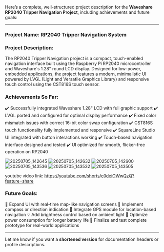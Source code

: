 Here’s a complete, well-structured project description for the **Waveshare RP2040 Tripper Navigation Project**, including achievements and future goals:

---

### **Project Name:** RP2040 Tripper Navigation System

### **Project Description:**

The RP2040 Tripper Navigation project is a compact, touch-enabled navigation interface built using the Raspberry Pi RP2040 microcontroller and Waveshare's 1.28" round LCD display. Designed for low-power, embedded applications, the project features a modern, minimalistic UI powered by LVGL (Light and Versatile Graphics Library) and responsive touch control using the CST816S touch sensor.

### **Achievements So Far:**

✔️ Successfully integrated Waveshare 1.28" LCD with full graphic support
✔️ LVGL ported and configured for optimal display performance
✔️ Fixed color mismatch issues with correct 16-bit color swap configuration
✔️ CST816S touch functionality fully implemented and responsive
✔️ SquareLine Studio UI integrated with button interactions working
✔️ Touch-based navigation interface designed and tested
✔️ UI optimized for smooth, flicker-free operation on RP2040

![20250705_142645](https://github.com/user-attachments/assets/484d191c-1ffd-4fec-bbb3-61756e0d36af)
![20250705_142632](https://github.com/user-attachments/assets/36a29e47-3ce1-4cf5-82a9-442f67f1b0d0)
![20250705_142600](https://github.com/user-attachments/assets/0d4aa9cc-88c3-4515-9a39-8a7f7b8f6275)
![20250705_143536](https://github.com/user-attachments/assets/744eeff9-60df-4dcd-b77c-8bb543fe92b6)
![20250705_143532](https://github.com/user-attachments/assets/946fa707-ec51-4afc-9255-c53fe3c4a39f)
![20250705_143505](https://github.com/user-attachments/assets/e85bdbbb-6254-41d6-89be-39337727cbe8)

youtube video link: https://youtube.com/shorts/c0deiOWwQzQ?feature=share


### **Future Goals:**

🔧 Expand UI with real-time map-like navigation screens
🧭 Implement compass or direction indication
📡 Integrate GPS module for location-based navigation
💡 Add brightness control based on ambient light
🔋 Optimize power consumption for longer battery life
🚀 Finalize and test complete prototype for real-world applications

---

Let me know if you want a **shortened version** for documentation headers or profile descriptions.
